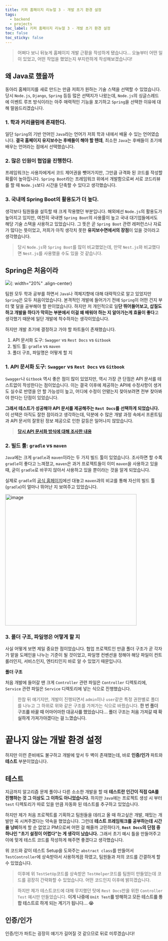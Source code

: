 ```yaml
---
title: 키퍼 홈페이지 리뉴얼 3 - 개발 초기 환경 설정
tags:
  - backend
  - projects
toc_label: 키퍼 홈페이지 리뉴얼 3 - 개발 초기 환경 설정
toc: false
toc_sticky: false
---
```


> 어쩌다 보니 뒤늦게 홈페이지 개발 근황을 작성하게 됐습니다... 오늘부터 어떤 일이 있었고, 어떤 작업을 했었는지 부지런하게 작성해보겠습니다!

## 왜 Java로 했을까
동아리 홈페이지를 새로 만드는 만큼 저희가 원하는 기술 스택을 선택할 수 있었습니다. 당시 `Node.js`, `Django`, `Spring` 등등 많은 선택지가 나왔는데, `Node.js`의 싱글스레드에 이벤트 루프 방식이라는 아주 매력적인 기능을 포기하고 `Spring`을 선택한 이유에 대해 말씀드리겠습니다.

### 1. 학과 커리큘럼에 존재한다.
일단 `Spring`의 기반 언어인 `Java`라는 언어가 저희 학과 내에서 배울 수 있는 언어였습니다. **결국 홈페이지 유지보수는 후배들이 해야 할 텐데**, 최소한 `Java`는 후배들이 초기에 배우는 언어라는 점에서 선택했습니다.

### 2. 많은 인원이 협업을 진행한다.
프레임워크는 사용자에게서 코드 제어권을 뺏어가지만, 그만큼 규격화 된 코드를 작성할 확률이 높아집니다. `Spring Boot`라는 프레임워크 위에서 개발함으로써 서로 코드리뷰를 할 때 `Node.js`보다 시간을 단축할 수 있다고 생각했습니다.

### 3. 국내에 Spring Boot의 활용도가 더 높다.
생각보다 팀원들을 설득할 때 크게 작용했던 부분입니다. 해외에선 `Node.js`의 활용도가 높아지고 있지만, 여전히 국내엔 `Spring Boot`의 사용률이 높고 국내 대기업들에서도 해당 기술 스택을 사용하고 있었습니다. 그 뜻은 곧 `Spring Boot` 관련 레퍼런스나 자료가 많다는 뜻이었고, 저희가 아직 생각치 못한 **유지보수면에서의 장점**이 있을 것이라고 생각했습니다.

> 당시 `Node.js`와 `Spring Boot`를 많이 비교했었는데, 만약 `Nest.js`와 비교했다면 `Nest.js`를 사용했을 수도 있을 것 같습니다.

## Spring은 처음이라

![](https://w.namu.la/s/5f2e911fbc1697266ae7a28f542166f36687bec141855245f643ffa67ab9d0b365e03359a5801dfe24a6323fbb4e21007eac83ea1ac440ba8698cd5954befdfecc2e604a3d9abf19171f968e110c56ced0af26be51da2a09a3dc955a7bf9348f){: width="20%" .align-center}

팀원 모두 학과 공부를 하면서 `Java`나 객체지향에 대해 대략적으로 알고 있었지만 `Spring`은 모두 처음이었습니다. 본격적인 개발에 들어가기 전에 `Spring`이 어떤 건지 부터 몇 달을 공부해야 할 판이었습니다. 하지만 저 개인적으로 일**단 뛰어들어보고, 삽질도 하고 개발을 하다가 막히는 부분에서 이걸 왜 배워야 하는 지 알아가는게 효율이 좋다**고 생각했기 때문에 일단 개발에 착수하자는 생각이었습니다.

하지만 개발 초기에 결정하고 가야 할 파트들이 존재했습니다.
1. API 문서화 도구: `Swagger` vs `Rest Docs` vs `Gitbook`
2. 빌드 툴: `gradle` vs `maven`
3. 폴더 구조, 파일명은 어떻게 할 지

### 1. API 문서화 도구: `Swagger` vs `Rest Docs` vs `Gitbook`

`Swagger`나 `Gitbook` 역시 좋은 점이 많이 있었지만, 역시 가장 큰 단점은 API 문서를 테스트없이 작성한다는 점이었습니다. 이는 결국 이후에 제공하는 API에 수정사항이 생겨도 실수로 반영을 안 할 가능성이 높고, 어디에 수정이 안됐는지 찾아보려면 전부 찾아봐야 한다는 단점이 있었습니다.

**그래서 테스트가 성공해야 API 문서를 제공해주는 `Rest Docs`를 선택하게 되었습니다.** 이 선택은 아직도 잘한 점이라고 생각하는데, 덕분에 수 많은 개발 과정 속에서 프론트팀과 API 문서의 잘못된 정보 제공으로 인한 갈등은 일어나지 않았습니다.

> **[당시 API 문서화 방식에 대해 조사한 내용](https://www.notion.so/API-f0d99245e87249158a7dcc58d385d699)**

### 2. 빌드 툴: `gradle` vs `maven`

`Java`에는 크게 `gradle`과 `maven`이라는 두 가지 빌드 툴이 있었습니다. 조사하면 할 수록 `gradle`이 좋다고 느껴졌고, `maven`은 과거 프로젝트들이 이미 `maven`을 사용하고 있을 때, 굳이 `gradle`로 바꾸지 않아서 사용하고 있을 뿐이라는 것을 알게 되었습니다.

실제로 `gradle`의 [공식 홈페이지](https://gradle.org/maven-vs-gradle/)에선 대놓고 `maven`과의 비교를 통해 자신의 빌드 툴(`gradle`)이 얼마나 뛰어난 지 보여주고 있었습니다.

<img width="420" alt="image" src="https://user-images.githubusercontent.com/26597702/176626745-76807a42-e41e-4f65-bf89-b50e7c6d731f.png">

### 3. 폴더 구조, 파일명은 어떻게 할 지
사실 어떻게 보면 제일 중요한 점이었습니다. 협업 프로젝트인 만큼 폴더 구조가 곧 각자가 맡을 도메인을 나누는 기준이 될 것이었고, 파일명 컨벤션을 정해야 해당 파일이 컨트롤러인지, 서비스인지, 엔티티인지 바로 알 수 있었기 때문입니다.

**폴더 구조**

처음 개발에 들어갈 땐 크게 `Controller` 관련 파일은 `Controller` 디렉토리에, `Service` 관련 파일은 `Service` 디렉토리에 넣는 식으로 진행했습니다.
> 한참 뒤 얘기지만, 개발이 진행되면서 `admin`이나 `user`같은 특정 권한별로 폴더를 나누고 그 하위로 위와 같은 구조를 가져가는 식으로 바꿨습니다. **한 번 폴더 구조를 바꿀 때 어마어마한 대공사를 했었습니다... 폴더 구조는 처음 가져갈 때 확실하게 가져가야겠다는 걸 느꼈습니다.**


# 끝나지 않는 개발 환경 설정
하지만 이런 준비에도 불구하고 개발에 앞서 두 벽이 존재했는데, 바로 **인증/인가** 파트와 **테스트** 부분이었습니다. 

## 테스트
지금까지 알고리즘 문제 풀이나 다른 소소한 개발을 할 때 **테스트란 인간이 직접 QA를 진행하는 것 그 이상도 그 이하도 아니었습니다.** 하지만 `Java`에는 프로젝트 생성 시 부터 `test` 디렉토리가 따로 있을 만큼 자동화 된 테스트를 추구하고 있었습니다.

하지만 제가 처음 프로젝트를 기획하고 팀원들을 데리고 올 때 하고싶은 개발, 재밌는 개발만 꼭 시켜주겠다는 약속을 했었습니다. 그런데 **테스트 프레임워크를 공부하는데 시간을 낭비**하게 할 순 없었고 PM으로써 어떤 걸 해줄까 고민하다가, **`Rest Docs`의 단점 중 하나인 "초기 설정이 어렵다"는 게 생각이 났습니다.** 그래서 초기 예시 틀을 만들어주고 이에 맞게 테스트 코드를 작성하게 해주면 좋겠다고 생각했습니다.

<script src="https://gist.github.com/gusah009/0d33194fb2d777e4c8002e298f52c998.js"></script>

위 코드와 같이 테스트 Setup을 도와주는 `abstract class`를 만들어서 `TestController`에 상속받아서 사용하게끔 하였고, 팀원들과 저의 코드를 간결하게 할 수 있었습니다.

> 이후에 위 `TestSetUp`코드를 상속받은 `TestHelper`코드를 팀원이 만들었는데 코드를 굉장히 간략화할 수 있었습니다. 어떤 코드인지 이후에 밝히겠습니다.

> 하지만 제가 테스트코드에 대해 무지했던 탓에 `Rest Docs`만을 위한 `Controller Test` 예시만 만들었습니다. **이게 나중에 `Unit Test`를 방해하고 모든 테스트를 통합 테스트로 하게 되는 계기가 됩니다... 😭**

## 인증/인가

인증/인가 파트는 굉장히 얘기가 길어질 것 같으므로 뒤로 미루겠습니다!



